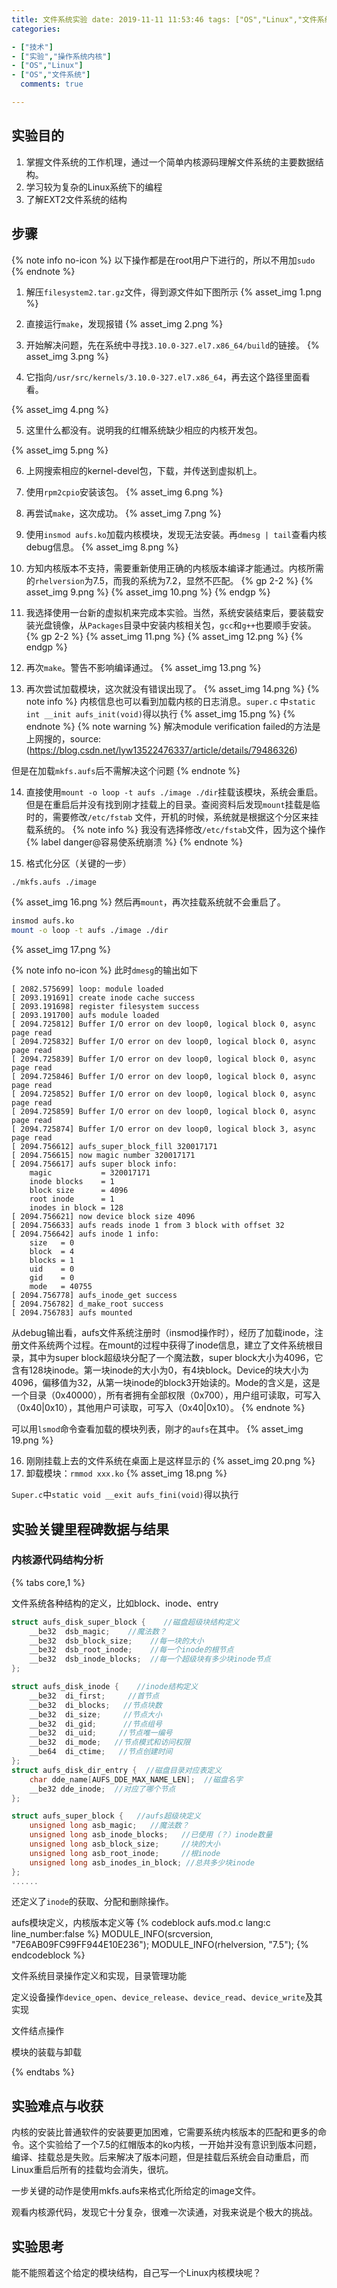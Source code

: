 ```yaml
---
title: 文件系统实验 date: 2019-11-11 11:53:46 tags: ["OS","Linux","文件系统"]
categories:

- ["技术"]
- ["实验","操作系统内核"]
- ["OS","Linux"]
- ["OS","文件系统"]
  comments: true

---
```


## 实验目的

1. 掌握文件系统的工作机理，通过一个简单内核源码理解文件系统的主要数据结构。
2. 学习较为复杂的Linux系统下的编程
3. 了解EXT2文件系统的结构

<!--more-->

## 步骤

{% note info no-icon %} 以下操作都是在root用户下进行的，所以不用加`sudo`
{% endnote %}

1. 解压`filesystem2.tar.gz`文件，得到源文件如下图所示 {% asset_img 1.png %}

2. 直接运行`make`，发现报错 {% asset_img 2.png %}

3. 开始解决问题，先在系统中寻找`3.10.0-327.el7.x86_64/build`的链接。 {% asset_img 3.png %}

4. 它指向`/usr/src/kernels/3.10.0-327.el7.x86_64`，再去这个路径里面看看。

{% asset_img 4.png %}

5. 这里什么都没有。说明我的红帽系统缺少相应的内核开发包。

{% asset_img 5.png %}

6. 上网搜索相应的kernel-devel包，下载，并传送到虚拟机上。

7. 使用`rpm2cpio`安装该包。 {% asset_img 6.png %}

8. 再尝试`make`，这次成功。 {% asset_img 7.png %}

9. 使用`insmod aufs.ko`加载内核模块，发现无法安装。再`dmesg | tail`查看内核debug信息。 {% asset_img 8.png %}

10. 方知内核版本不支持，需要重新使用正确的内核版本编译才能通过。内核所需的`rhelversion`为7.5，而我的系统为7.2，显然不匹配。 {% gp 2-2 %} {% asset_img 9.png %} {%
    asset_img 10.png %} {% endgp %}

11. 我选择使用一台新的虚拟机来完成本实验。当然，系统安装结束后，要装载安装光盘镜像，从`Packages`目录中安装内核相关包，`gcc`和`g++`也要顺手安装。 {% gp 2-2 %} {% asset_img 11.png %}
    {% asset_img 12.png %} {% endgp %}

12. 再次`make`。警告不影响编译通过。 {% asset_img 13.png %}

13. 再次尝试加载模块，这次就没有错误出现了。 {% asset_img 14.png %} {% note info %} 内核信息也可以看到加载内核的日志消息。`super.c`
    中`static int __init aufs_init(void)`得以执行 {% asset_img 15.png %} {% endnote %} {% note warning %} 解决module
    verification failed的方法是上网搜的，source:(https://blog.csdn.net/lyw13522476337/article/details/79486326)

但是在加载`mkfs.aufs`后不需解决这个问题 {% endnote %}

14. 直接使用`mount -o loop -t aufs ./image ./dir`挂载该模块，系统会重启。但是在重启后并没有找到刚才挂载上的目录。查阅资料后发现`mount`挂载是临时的，需要修改`/etc/fstab`
    文件，开机的时候，系统就是根据这个分区来挂载系统的。 {% note info %} 我没有选择修改`/etc/fstab`文件，因为这个操作{% label danger@容易使系统崩溃 %} {% endnote %}

15. 格式化分区（关键的一步）

```bash
./mkfs.aufs ./image
```

{% asset_img 16.png %} 然后再`mount`，再次挂载系统就不会重启了。

```bash
insmod aufs.ko
mount -o loop -t aufs ./image ./dir
```

{% asset_img 17.png %}

{% note info no-icon %} 此时`dmesg`的输出如下

```
[ 2082.575699] loop: module loaded
[ 2093.191691] create inode cache success
[ 2093.191698] register filesystem success
[ 2093.191700] aufs module loaded
[ 2094.725812] Buffer I/O error on dev loop0, logical block 0, async page read
[ 2094.725832] Buffer I/O error on dev loop0, logical block 0, async page read
[ 2094.725839] Buffer I/O error on dev loop0, logical block 0, async page read
[ 2094.725846] Buffer I/O error on dev loop0, logical block 0, async page read
[ 2094.725852] Buffer I/O error on dev loop0, logical block 0, async page read
[ 2094.725859] Buffer I/O error on dev loop0, logical block 0, async page read
[ 2094.725874] Buffer I/O error on dev loop0, logical block 3, async page read
[ 2094.756612] aufs_super_block_fill 320017171
[ 2094.756615] now magic number 320017171
[ 2094.756617] aufs super block info:
	magic           = 320017171
	inode blocks    = 1
	block size      = 4096
	root inode      = 1
	inodes in block = 128
[ 2094.756621] now device block size 4096
[ 2094.756633] aufs reads inode 1 from 3 block with offset 32
[ 2094.756642] aufs inode 1 info:
	size   = 0
	block  = 4
	blocks = 1
	uid    = 0
	gid    = 0
	mode   = 40755
[ 2094.756778] aufs_inode_get success
[ 2094.756782] d_make_root success
[ 2094.756783] aufs mounted
```

从debug输出看，aufs文件系统注册时（insmod操作时），经历了加载inode，注册文件系统两个过程。在mount的过程中获得了inode信息，建立了文件系统根目录，其中为super block超级块分配了一个魔法数，super
block大小为4096，它含有128块inode。第一块inode的大小为0，有4块block。Device的块大小为4096，偏移值为32，从第一块inode的block3开始读的。Mode的含义是，这是一个目录（0x40000），所有者拥有全部权限（0x700），用户组可读取，可写入（0x40|0x10），其他用户可读取，可写入（0x40|0x10）。
{% endnote %}

可以用`lsmod`命令查看加载的模块列表，刚才的`aufs`在其中。 {% asset_img 19.png %}

16. 刚刚挂载上去的文件系统在桌面上是这样显示的 {% asset_img 20.png %}
17. 卸载模块：`rmmod xxx.ko`
    {% asset_img 18.png %}

`Super.c`中`static void __exit aufs_fini(void)`得以执行

## 实验关键里程碑数据与结果

### 内核源代码结构分析

{% tabs core,1 %}
<!-- tab <code>aufs.h</code> -->
文件系统各种结构的定义，比如block、inode、entry

```c aufs.h
struct aufs_disk_super_block {    //磁盘超级块结构定义
	__be32	dsb_magic;    //魔法数？
	__be32	dsb_block_size;    //每一块的大小
	__be32	dsb_root_inode;    //每一个inode的根节点
	__be32	dsb_inode_blocks;  //每一个超级块有多少块inode节点
};

struct aufs_disk_inode {    //inode结构定义
	__be32	di_first;     //首节点
	__be32	di_blocks;   //节点块数
	__be32	di_size;     //节点大小
	__be32	di_gid;      //节点组号
	__be32	di_uid;     //节点唯一编号
	__be32	di_mode;   //节点模式和访问权限
	__be64	di_ctime;   //节点创建时间
};
struct aufs_disk_dir_entry {  //磁盘目录对应表定义
	char dde_name[AUFS_DDE_MAX_NAME_LEN];  //磁盘名字
	__be32 dde_inode;  //对应了哪个节点
};

struct aufs_super_block {   //aufs超级块定义
	unsigned long asb_magic;   //魔法数？
	unsigned long asb_inode_blocks;   //已使用（？）inode数量
	unsigned long asb_block_size;     //块的大小
	unsigned long asb_root_inode;     //根inode
	unsigned long asb_inodes_in_block; //总共多少块inode
};
......
```

还定义了`inode`的获取、分配和删除操作。
<!-- endtab -->
<!-- tab <code>aufs.mod.c</code> -->
aufs模块定义，内核版本定义等 {% codeblock aufs.mod.c lang:c line_number:false %} MODULE_INFO(srcversion, "7E6AB09FC99FF944E10E236");
MODULE_INFO(rhelversion, "7.5"); {% endcodeblock %}
<!-- endtab -->
<!-- tab <code>dir.c</code> -->
文件系统目录操作定义和实现，目录管理功能
<!-- endtab -->
<!-- tab <code>file.c</code> -->
定义设备操作`device_open`、`device_release`、`device_read`、`device_write`及其实现
<!-- endtab -->
<!-- tab <code>inode.c</code> -->
文件结点操作
<!-- endtab -->
<!-- tab <code>super.c</code> -->
模块的装载与卸载
<!-- endtab -->
{% endtabs %}

## 实验难点与收获

内核的安装比普通软件的安装要更加困难，它需要系统内核版本的匹配和更多的命令。这个实验给了一个7.5的红帽版本的ko内核，一开始并没有意识到版本问题，编译、挂载总是失败。后来解决了版本问题，但是挂载后系统会自动重启，而Linux重启后所有的挂载均会消失，很坑。

一步关键的动作是使用mkfs.aufs来格式化所给定的image文件。

观看内核源代码，发现它十分复杂，很难一次读通，对我来说是个极大的挑战。

## 实验思考

能不能照着这个给定的模块结构，自己写一个Linux内核模块呢？
